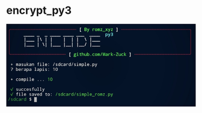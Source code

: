 # encrypt_py3

<img src="https://github.com/Mark-Zuck/encrypt_py3/blob/main/folder/Picsart_23-01-18_23-02-45-776.jpg">
